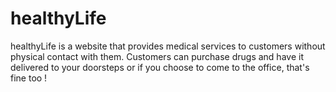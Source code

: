 # healthyLife
healthyLife is a website that provides medical services to customers without physical contact with them. Customers can purchase drugs and have it delivered to your doorsteps or if you choose to come to the office, that's fine too !
